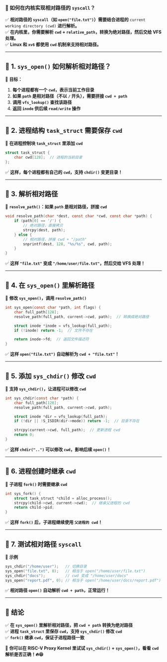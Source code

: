 ### **🚀 如何在内核实现相对路径的 `syscall`？**
✅ **相对路径的 `syscall`（如 `open("file.txt")`）需要结合进程的** `current working directory (cwd)` **进行解析。**  
✅ **在内核里，你需要解析 `cwd` + `relative_path`，转换为绝对路径，然后交给 VFS 处理。**  
✅ **Linux 和 `xv6` 都使用 `cwd` 机制来支持相对路径。**

---

## **📌 1. `sys_open()` 如何解析相对路径？**
📌 **目标：**
1. **每个进程都有一个 `cwd`，表示当前工作目录**
2. **如果 `path` 是相对路径（不以 `/` 开头），需要拼接 `cwd + path`**
3. **调用 `vfs_lookup()` 查找该路径**
4. **返回 `inode` 供后续 `read/write` 操作**

---

## **📌 2. 进程结构 `task_struct` 需要保存 `cwd`**
📌 **在进程控制块 `task_struct` 里添加 `cwd`**
```c
struct task_struct {
    char cwd[128];  // 进程的当前目录
};
```
✅ **这样，每个进程都有自己的 `cwd`，支持 `chdir()` 变更目录！**

---

## **📌 3. 解析相对路径**
📌 **`resolve_path()`：如果 `path` 是相对路径，拼接 `cwd`**
```c
void resolve_path(char *dest, const char *cwd, const char *path) {
    if (path[0] == '/') {
        // 绝对路径，直接拷贝
        strcpy(dest, path);
    } else {
        // 相对路径，拼接 cwd + "/path"
        snprintf(dest, 128, "%s/%s", cwd, path);
    }
}
```
✅ **这样 `"file.txt"` 变成 `"/home/user/file.txt"`，然后交给 VFS 处理！**

---

## **📌 4. 在 `sys_open()` 里解析路径**
📌 **修改 `sys_open()`，调用 `resolve_path()`**
```c
int sys_open(const char *path, int flags) {
    char full_path[128];
    resolve_path(full_path, current->cwd, path);  // 转换成绝对路径

    struct inode *inode = vfs_lookup(full_path);
    if (!inode) return -1;  // 文件不存在

    return inode->fd;  // 返回文件描述符
}
```
✅ **这样 `open("file.txt")` 自动解析为 `cwd + "file.txt"`！**

---

## **📌 5. 添加 `sys_chdir()` 修改 `cwd`**
📌 **支持 `sys_chdir()`，让进程可以修改 `cwd`**
```c
int sys_chdir(const char *path) {
    char full_path[128];
    resolve_path(full_path, current->cwd, path);

    struct inode *dir = vfs_lookup(full_path);
    if (!dir || !S_ISDIR(dir->mode)) return -1;  // 目录不存在

    strcpy(current->cwd, full_path);  // 更新进程 cwd
    return 0;
}
```
✅ **这样 `chdir("..")` 可以修改 `cwd`，影响后续 `open()`！**

---

## **📌 6. 进程创建时继承 `cwd`**
📌 **子进程 `fork()` 时需要继承 `cwd`**
```c
int sys_fork() {
    struct task_struct *child = alloc_process();
    strcpy(child->cwd, current->cwd);  // 继承父进程的 cwd
    return child->pid;
}
```
✅ **这样 `fork()` 后，子进程继续使用 `父进程的 cwd`！**

---

## **📌 7. 测试相对路径 `syscall`**
📌 **示例**
```c
sys_chdir("/home/user");   // 切换目录
sys_open("file.txt", 0);   // 相当于 open("/home/user/file.txt")
sys_chdir("docs");         // cwd 变成 "/home/user/docs"
sys_open("report.pdf", 0); // 相当于 open("/home/user/docs/report.pdf")
```
✅ **相对路径 `open()` 自动解析 `cwd + path`，正常运行！**

---

## **🎯 结论**
✅ **在 `sys_open()` 里解析相对路径，把 `cwd + path` 转换为绝对路径**  
✅ **进程 `task_struct` 里保存 `cwd`，支持 `sys_chdir()` 修改 `cwd`**  
✅ **`fork()` 继承 `cwd`，保证子进程路径一致**  

🚀 **你可以在 RISC-V Proxy Kernel 里试试 `sys_chdir()` + `sys_open()`，看看 `cwd` 解析是否正确！🔥😆**
